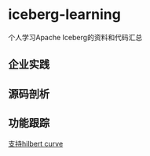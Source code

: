 # iceberg-learning
个人学习Apache Iceberg的资料和代码汇总
## 企业实践

## 源码剖析

## 功能跟踪
[支持hilbert curve](https://github.com/apache/iceberg/pull/5824)

